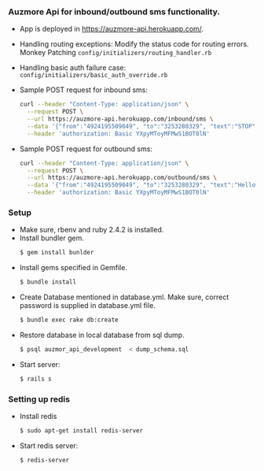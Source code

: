 ### Auzmore Api for inbound/outbound sms functionality.

-  App is deployed in https://auzmore-api.herokuapp.com/.
- Handling routing exceptions: Modify the status code for routing errors. Monkey Patching `config/initializers/routing_handler.rb`
- Handling basic auth failure case: `config/initializers/basic_auth_override.rb`

- Sample POST request for inbound sms:
    ```sh
    curl --header "Content-Type: application/json" \
      --request POST \
      --url https://auzmore-api.herokuapp.com/inbound/sms \
      --data '{"from":"4924195509049", "to":"3253280329", "text":"STOP"}' \
      --header 'authorization: Basic YXpyMToyMFMwS1BOT0lN'
    ```

- Sample POST request for outbound sms:
    ```sh
    curl --header "Content-Type: application/json" \
      --request POST \
      --url https://auzmore-api.herokuapp.com/outbound/sms \
      --data '{"from":"4924195509049", "to":"3253280329", "text":"Hellow World"}' \
      --header 'authorization: Basic YXpyMToyMFMwS1BOT0lN'
    ```

### Setup

- Make sure, rbenv and ruby 2.4.2 is installed.
- Install bundler gem.
  ```sh
  $ gem install bunlder
  ```
- Install gems specified in Gemfile.
  ```sh
  $ bundle install
  ```
- Create Database mentioned in database.yml. Make sure, correct password is supplied in database.yml file. 
  ```sh
  $ bundle exec rake db:create
  ```
- Restore database in local database from sql dump.
  ```sh
  $ psql auzmor_api_development  < dump_schema.sql
  ```
- Start server:
  ```sh
  $ rails s
  ```

### Setting up redis
- Install redis
  ```sh
  $ sudo apt-get install redis-server
  ```
- Start redis server:
  ```sh
  $ redis-server
  ```
